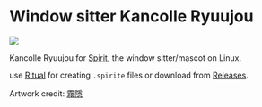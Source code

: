 # Window sitter Kancolle Ryuujou

![](https://i.imgur.com/NaeQMQx.gif)

Kancolle Ryuujou for [Spirit](https://github.com/antony-jr/spirit), the window sitter/mascot on Linux.

use [Ritual](https://github.com/antony-jr/ritual) for creating `.spirite` files or download from [Releases](https://github.com/ivon852/spirit_window_sitter_kancolle_ryuujou/releases).

Artwork credit: [霧隱](https://twitter.com/kirigakure_ll)
